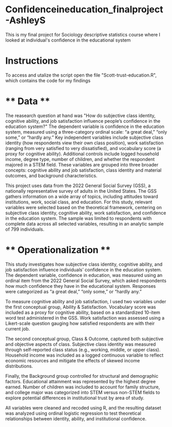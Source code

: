 # Confidenceineducation_finalproject-AshleyS
This is my final project for Sociology descriptive statistics course where I looked at individual's confidence in the educational system 
# **Instructions**
To access and utalize the script open the file "Scott-trust-education.R", which contains the code for my findings

# ** Data **
The reasearch question at hand was "How do subjective class identity, cognitive ability, and job satisfaction influence people’s confidence in the education system?" The dependent variable is confidence in the education system, measured using a three-category ordinal scale: “a great deal,” “only some,” or “hardly any.” Key independent variables include subjective class identity (how respondents view their own class position), work satisfaction (ranging from very satisfied to very dissatisfied), and vocabulary score (a proxy for cognitive ability). Additional controls include logged household income, degree type, number of children, and whether the respondent majored in a STEM field. These variables are grouped into three broader concepts: cognitive ability and job satisfaction, class identity and material outcomes, and background characteristics.

This project uses data from the 2022 General Social Survey (GSS), a nationally representative survey of adults in the United States. The GSS gathers information on a wide array of topics, including attitudes toward institutions, work, social class, and education. For this study, relevant variables were selected based on the theoretical framework, centering on subjective class identity, cognitive ability, work satisfaction, and confidence in the education system. The sample was limited to respondents with complete data across all selected variables, resulting in an analytic sample of 799 individuals.

# ** Operationalization **
This study investigates how subjective class identity, cognitive ability, and job satisfaction influence individuals’ confidence in the education system. The dependent variable, confidence in education, was measured using an ordinal item from the 2022 General Social Survey, which asked respondents how much confidence they have in the educational system. Responses were categorized as “a great deal,” “only some,” or “hardly any.”

To measure cognitive ability and job satisfaction, I used two variables under the first conceptual group, Ability & Satisfaction. Vocabulary score was included as a proxy for cognitive ability, based on a standardized 10-item word test administered in the GSS. Work satisfaction was assessed using a Likert-scale question gauging how satisfied respondents are with their current job.

The second conceptual group, Class & Outcome, captured both subjective and objective aspects of class. Subjective class identity was measured through self-reported class status (e.g., working, middle, or upper class). Household income was included as a logged continuous variable to reflect economic resources and mitigate the effects of skewed income distributions.

Finally, the Background group controlled for structural and demographic factors. Educational attainment was represented by the highest degree earned. Number of children was included to account for family structure, and college major was categorized into STEM versus non-STEM fields to explore potential differences in institutional trust by area of study.

All variables were cleaned and recoded using R, and the resulting dataset was analyzed using ordinal logistic regression to test theoretical relationships between identity, ability, and institutional confidence.

